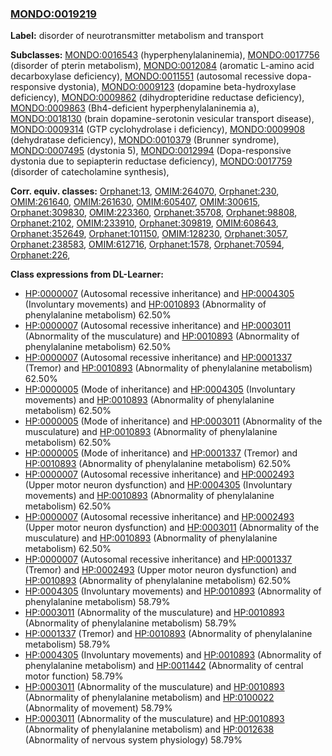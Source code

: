 
### [MONDO:0019219](http://purl.obolibrary.org/obo/MONDO_0019219)
**Label:** disorder of neurotransmitter metabolism and transport

**Subclasses:** [MONDO:0016543](http://purl.obolibrary.org/obo/MONDO_0016543) (hyperphenylalaninemia), [MONDO:0017756](http://purl.obolibrary.org/obo/MONDO_0017756) (disorder of pterin metabolism), [MONDO:0012084](http://purl.obolibrary.org/obo/MONDO_0012084) (aromatic L-amino acid decarboxylase deficiency), [MONDO:0011551](http://purl.obolibrary.org/obo/MONDO_0011551) (autosomal recessive dopa-responsive dystonia), [MONDO:0009123](http://purl.obolibrary.org/obo/MONDO_0009123) (dopamine beta-hydroxylase deficiency), [MONDO:0009862](http://purl.obolibrary.org/obo/MONDO_0009862) (dihydropteridine reductase deficiency), [MONDO:0009863](http://purl.obolibrary.org/obo/MONDO_0009863) (Bh4-deficient hyperphenylalaninemia a), [MONDO:0018130](http://purl.obolibrary.org/obo/MONDO_0018130) (brain dopamine-serotonin vesicular transport disease), [MONDO:0009314](http://purl.obolibrary.org/obo/MONDO_0009314) (GTP cyclohydrolase i deficiency), [MONDO:0009908](http://purl.obolibrary.org/obo/MONDO_0009908) (dehydratase deficiency), [MONDO:0010379](http://purl.obolibrary.org/obo/MONDO_0010379) (Brunner syndrome), [MONDO:0007495](http://purl.obolibrary.org/obo/MONDO_0007495) (dystonia 5), [MONDO:0012994](http://purl.obolibrary.org/obo/MONDO_0012994) (Dopa-responsive dystonia due to sepiapterin reductase deficiency), [MONDO:0017759](http://purl.obolibrary.org/obo/MONDO_0017759) (disorder of catecholamine synthesis), 

**Corr. equiv. classes:** [Orphanet:13](http://www.orpha.net/ORDO/Orphanet_13), [OMIM:264070](http://purl.obolibrary.org/obo/OMIM_264070), [Orphanet:230](http://www.orpha.net/ORDO/Orphanet_230), [OMIM:261640](http://purl.obolibrary.org/obo/OMIM_261640), [OMIM:261630](http://purl.obolibrary.org/obo/OMIM_261630), [OMIM:605407](http://purl.obolibrary.org/obo/OMIM_605407), [OMIM:300615](http://purl.obolibrary.org/obo/OMIM_300615), [Orphanet:309830](http://www.orpha.net/ORDO/Orphanet_309830), [OMIM:223360](http://purl.obolibrary.org/obo/OMIM_223360), [Orphanet:35708](http://www.orpha.net/ORDO/Orphanet_35708), [Orphanet:98808](http://www.orpha.net/ORDO/Orphanet_98808), [Orphanet:2102](http://www.orpha.net/ORDO/Orphanet_2102), [OMIM:233910](http://purl.obolibrary.org/obo/OMIM_233910), [Orphanet:309819](http://www.orpha.net/ORDO/Orphanet_309819), [OMIM:608643](http://purl.obolibrary.org/obo/OMIM_608643), [Orphanet:352649](http://www.orpha.net/ORDO/Orphanet_352649), [Orphanet:101150](http://www.orpha.net/ORDO/Orphanet_101150), [OMIM:128230](http://purl.obolibrary.org/obo/OMIM_128230), [Orphanet:3057](http://www.orpha.net/ORDO/Orphanet_3057), [Orphanet:238583](http://www.orpha.net/ORDO/Orphanet_238583), [OMIM:612716](http://purl.obolibrary.org/obo/OMIM_612716), [Orphanet:1578](http://www.orpha.net/ORDO/Orphanet_1578), [Orphanet:70594](http://www.orpha.net/ORDO/Orphanet_70594), [Orphanet:226](http://www.orpha.net/ORDO/Orphanet_226), 

**Class expressions from DL-Learner:**

- [HP:0000007](http://purl.obolibrary.org/obo/HP_0000007) (Autosomal recessive inheritance) and [HP:0004305](http://purl.obolibrary.org/obo/HP_0004305) (Involuntary movements) and [HP:0010893](http://purl.obolibrary.org/obo/HP_0010893) (Abnormality of phenylalanine metabolism) 62.50%
- [HP:0000007](http://purl.obolibrary.org/obo/HP_0000007) (Autosomal recessive inheritance) and [HP:0003011](http://purl.obolibrary.org/obo/HP_0003011) (Abnormality of the musculature) and [HP:0010893](http://purl.obolibrary.org/obo/HP_0010893) (Abnormality of phenylalanine metabolism) 62.50%
- [HP:0000007](http://purl.obolibrary.org/obo/HP_0000007) (Autosomal recessive inheritance) and [HP:0001337](http://purl.obolibrary.org/obo/HP_0001337) (Tremor) and [HP:0010893](http://purl.obolibrary.org/obo/HP_0010893) (Abnormality of phenylalanine metabolism) 62.50%
- [HP:0000005](http://purl.obolibrary.org/obo/HP_0000005) (Mode of inheritance) and [HP:0004305](http://purl.obolibrary.org/obo/HP_0004305) (Involuntary movements) and [HP:0010893](http://purl.obolibrary.org/obo/HP_0010893) (Abnormality of phenylalanine metabolism) 62.50%
- [HP:0000005](http://purl.obolibrary.org/obo/HP_0000005) (Mode of inheritance) and [HP:0003011](http://purl.obolibrary.org/obo/HP_0003011) (Abnormality of the musculature) and [HP:0010893](http://purl.obolibrary.org/obo/HP_0010893) (Abnormality of phenylalanine metabolism) 62.50%
- [HP:0000005](http://purl.obolibrary.org/obo/HP_0000005) (Mode of inheritance) and [HP:0001337](http://purl.obolibrary.org/obo/HP_0001337) (Tremor) and [HP:0010893](http://purl.obolibrary.org/obo/HP_0010893) (Abnormality of phenylalanine metabolism) 62.50%
- [HP:0000007](http://purl.obolibrary.org/obo/HP_0000007) (Autosomal recessive inheritance) and [HP:0002493](http://purl.obolibrary.org/obo/HP_0002493) (Upper motor neuron dysfunction) and [HP:0004305](http://purl.obolibrary.org/obo/HP_0004305) (Involuntary movements) and [HP:0010893](http://purl.obolibrary.org/obo/HP_0010893) (Abnormality of phenylalanine metabolism) 62.50%
- [HP:0000007](http://purl.obolibrary.org/obo/HP_0000007) (Autosomal recessive inheritance) and [HP:0002493](http://purl.obolibrary.org/obo/HP_0002493) (Upper motor neuron dysfunction) and [HP:0003011](http://purl.obolibrary.org/obo/HP_0003011) (Abnormality of the musculature) and [HP:0010893](http://purl.obolibrary.org/obo/HP_0010893) (Abnormality of phenylalanine metabolism) 62.50%
- [HP:0000007](http://purl.obolibrary.org/obo/HP_0000007) (Autosomal recessive inheritance) and [HP:0001337](http://purl.obolibrary.org/obo/HP_0001337) (Tremor) and [HP:0002493](http://purl.obolibrary.org/obo/HP_0002493) (Upper motor neuron dysfunction) and [HP:0010893](http://purl.obolibrary.org/obo/HP_0010893) (Abnormality of phenylalanine metabolism) 62.50%
- [HP:0004305](http://purl.obolibrary.org/obo/HP_0004305) (Involuntary movements) and [HP:0010893](http://purl.obolibrary.org/obo/HP_0010893) (Abnormality of phenylalanine metabolism) 58.79%
- [HP:0003011](http://purl.obolibrary.org/obo/HP_0003011) (Abnormality of the musculature) and [HP:0010893](http://purl.obolibrary.org/obo/HP_0010893) (Abnormality of phenylalanine metabolism) 58.79%
- [HP:0001337](http://purl.obolibrary.org/obo/HP_0001337) (Tremor) and [HP:0010893](http://purl.obolibrary.org/obo/HP_0010893) (Abnormality of phenylalanine metabolism) 58.79%
- [HP:0004305](http://purl.obolibrary.org/obo/HP_0004305) (Involuntary movements) and [HP:0010893](http://purl.obolibrary.org/obo/HP_0010893) (Abnormality of phenylalanine metabolism) and [HP:0011442](http://purl.obolibrary.org/obo/HP_0011442) (Abnormality of central motor function) 58.79%
- [HP:0003011](http://purl.obolibrary.org/obo/HP_0003011) (Abnormality of the musculature) and [HP:0010893](http://purl.obolibrary.org/obo/HP_0010893) (Abnormality of phenylalanine metabolism) and [HP:0100022](http://purl.obolibrary.org/obo/HP_0100022) (Abnormality of movement) 58.79%
- [HP:0003011](http://purl.obolibrary.org/obo/HP_0003011) (Abnormality of the musculature) and [HP:0010893](http://purl.obolibrary.org/obo/HP_0010893) (Abnormality of phenylalanine metabolism) and [HP:0012638](http://purl.obolibrary.org/obo/HP_0012638) (Abnormality of nervous system physiology) 58.79%


